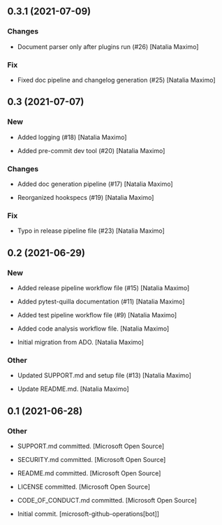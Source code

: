 ## 0.3.1 (2021-07-09)

### Changes

* Document parser only after plugins run (#26) [Natalia Maximo]

### Fix

* Fixed doc pipeline and changelog generation (#25) [Natalia Maximo]


## 0.3 (2021-07-07)

### New

* Added logging (#18) [Natalia Maximo]

* Added pre-commit dev tool (#20) [Natalia Maximo]

### Changes

* Added doc generation pipeline (#17) [Natalia Maximo]

* Reorganized hookspecs (#19) [Natalia Maximo]

### Fix

* Typo in release pipeline file (#23) [Natalia Maximo]


## 0.2 (2021-06-29)

### New

* Added release pipeline workflow file (#15) [Natalia Maximo]

* Added pytest-quilla documentation (#11) [Natalia Maximo]

* Added test pipeline workflow file (#9) [Natalia Maximo]

* Added code analysis workflow file. [Natalia Maximo]

* Initial migration from ADO. [Natalia Maximo]

### Other

* Updated SUPPORT.md and setup file (#13) [Natalia Maximo]

* Update README.md. [Natalia Maximo]


## 0.1 (2021-06-28)

### Other

* SUPPORT.md committed. [Microsoft Open Source]

* SECURITY.md committed. [Microsoft Open Source]

* README.md committed. [Microsoft Open Source]

* LICENSE committed. [Microsoft Open Source]

* CODE_OF_CONDUCT.md committed. [Microsoft Open Source]

* Initial commit. [microsoft-github-operations[bot]]


